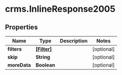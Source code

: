 # crms.InlineResponse2005

## Properties
Name | Type | Description | Notes
------------ | ------------- | ------------- | -------------
**filters** | [**[Filter]**](Filter.md) |  | [optional] 
**skip** | **String** |  | [optional] 
**moreData** | **Boolean** |  | [optional] 



